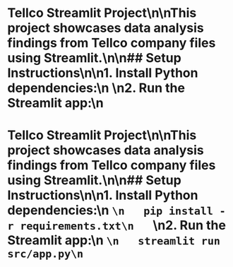 # Tellco Streamlit Project\n\nThis project showcases data analysis findings from Tellco company files using Streamlit.\n\n## Setup Instructions\n\n1. Install Python dependencies:\n   \n2. Run the Streamlit app:\n   
# Tellco Streamlit Project\n\nThis project showcases data analysis findings from Tellco company files using Streamlit.\n\n## Setup Instructions\n\n1. Install Python dependencies:\n   ```\n   pip install -r requirements.txt\n   ```\n2. Run the Streamlit app:\n   ```\n   streamlit run src/app.py\n   ```
